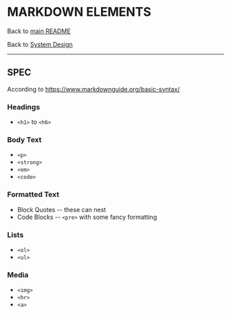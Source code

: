 # MARKDOWN ELEMENTS

Back to [main README](../../README.md)

Back to [System Design](./system-design.md) 

---

## SPEC

According to https://www.markdownguide.org/basic-syntax/

### Headings

- `<h1>` to `<h6>`

### Body Text

- `<p>`
- `<strong>`
- `<em>`
- `<code>`

### Formatted Text

- Block Quotes -- these can nest
- Code Blocks -- `<pre>` with some fancy formatting

### Lists

- `<ol>`
- `<ul>`

### Media

- `<img>`
- `<hr>`
- `<a>`
